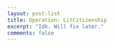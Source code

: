 ```yaml
---
layout: post-list
title: Operation: LitCitizenship
excerpt: "Idk. Will fix later."
comments: false
---
```

